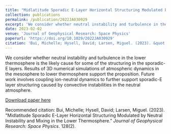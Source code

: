 ```yaml
---
title: "Midlatitude Sporadic E-Layer Horizontal Structuring Modulated by Neutral Instability and Mixing in the Lower Thermosphere"
collection: publications
permalink: /publication/2022JA030929
excerpt: 'We consider whether neutral instability and turbulence in the lower thermosphere is the likely cause for some of the structuring in the sporadic-E layers. Results of 3D numerical simulations of atmospheric dynamics in the mesosphere to lower thermosphere support the proposition. Future work involves coupling ion-neutral dynamics to further support sporadic-E layer structuring caused by convective instabilities in the neutral atmosphere. '
date: 2023-02-02
venue: 'Journal of Geophysical Research: Space Physics'
paperurl: 'https://doi.org/10.1029/2022JA030929'
citation: 'Bui, Michelle; Hysell, David; Larsen, Miguel. (2023). &quot;Midlatitude Sporadic E-Layer Horizontal Structuring Modulated by Neutral Instability and Mixing in the Lower Thermosphere.&quot; <i>Journal of Geophysical Research: Space Physics</i>. 128(2).'
---
```

We consider whether neutral instability and turbulence in the lower thermosphere is the likely cause for some of the structuring in the sporadic-E layers. Results of 3D numerical simulations of atmospheric dynamics in the mesosphere to lower thermosphere support the proposition. Future work involves coupling ion-neutral dynamics to further support sporadic-E layer structuring caused by convective instabilities in the neutral atmosphere. 

[Download paper here](http://michellexbui.github.io/files/bui_2022JA030929.pdf)

Recommended citation: Bui, Michelle; Hysell, David; Larsen, Miguel. (2023). &quot;Midlatitude Sporadic E-Layer Horizontal Structuring Modulated by Neutral Instability and Mixing in the Lower Thermosphere.&quot; <i>Journal of Geophysical Research: Space Physics</i>. 128(2).
